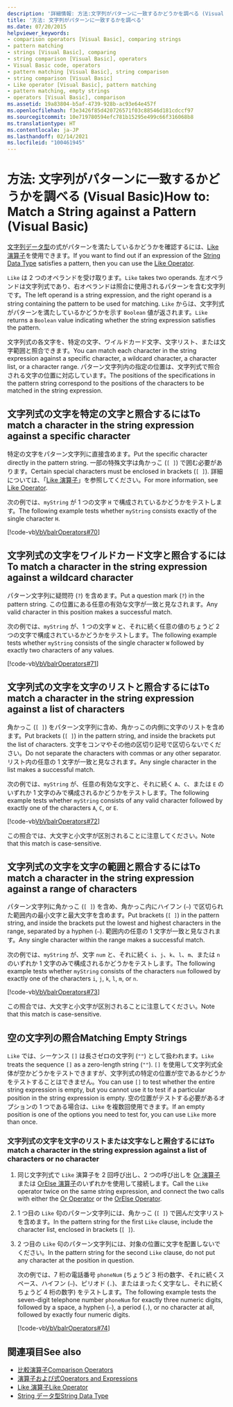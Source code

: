 ```yaml
---
description: '詳細情報: 方法:文字列がパターンに一致するかどうかを調べる (Visual Basic)'
title: '方法: 文字列がパターンに一致するかを調べる'
ms.date: 07/20/2015
helpviewer_keywords:
- comparison operators [Visual Basic], comparing strings
- pattern matching
- strings [Visual Basic], comparing
- string comparison [Visual Basic], operators
- Visual Basic code, operators
- pattern matching [Visual Basic], string comparison
- string comparison [Visual Basic]
- Like operator [Visual Basic], pattern matching
- pattern matching, empty strings
- operators [Visual Basic], comparison
ms.assetid: 19a83804-b5af-4739-928b-ac93e64e457f
ms.openlocfilehash: f3e3426f85d420726571f03c88546d181cdccf97
ms.sourcegitcommit: 10e719780594efc781b15295e499c66f316068b8
ms.translationtype: HT
ms.contentlocale: ja-JP
ms.lasthandoff: 02/14/2021
ms.locfileid: "100461945"
---
```

# <a name="how-to-match-a-string-against-a-pattern-visual-basic"></a><span data-ttu-id="c0630-103">方法: 文字列がパターンに一致するかどうかを調べる (Visual Basic)</span><span class="sxs-lookup"><span data-stu-id="c0630-103">How to: Match a String against a Pattern (Visual Basic)</span></span>

<span data-ttu-id="c0630-104">[文字列データ型](../../../language-reference/data-types/string-data-type.md)の式がパターンを満たしているかどうかを確認するには、[Like 演算子](../../../language-reference/operators/like-operator.md)を使用できます。</span><span class="sxs-lookup"><span data-stu-id="c0630-104">If you want to find out if an expression of the [String Data Type](../../../language-reference/data-types/string-data-type.md) satisfies a pattern, then you can use the [Like Operator](../../../language-reference/operators/like-operator.md).</span></span>

<span data-ttu-id="c0630-105">`Like` は 2 つのオペランドを受け取ります。</span><span class="sxs-lookup"><span data-stu-id="c0630-105">`Like` takes two operands.</span></span> <span data-ttu-id="c0630-106">左オペランドは文字列式であり、右オペランドは照合に使用されるパターンを含む文字列です。</span><span class="sxs-lookup"><span data-stu-id="c0630-106">The left operand is a string expression, and the right operand is a string containing the pattern to be used for matching.</span></span> <span data-ttu-id="c0630-107">`Like` からは、文字列式がパターンを満たしているかどうかを示す `Boolean` 値が返されます。</span><span class="sxs-lookup"><span data-stu-id="c0630-107">`Like` returns a `Boolean` value indicating whether the string expression satisfies the pattern.</span></span>

<span data-ttu-id="c0630-108">文字列式の各文字を、特定の文字、ワイルドカード文字、文字リスト、または文字範囲と照合できます。</span><span class="sxs-lookup"><span data-stu-id="c0630-108">You can match each character in the string expression against a specific character, a wildcard character, a character list, or a character range.</span></span> <span data-ttu-id="c0630-109">パターン文字列内の指定の位置は、文字列式で照合される文字の位置に対応しています。</span><span class="sxs-lookup"><span data-stu-id="c0630-109">The positions of the specifications in the pattern string correspond to the positions of the characters to be matched in the string expression.</span></span>

## <a name="to-match-a-character-in-the-string-expression-against-a-specific-character"></a><span data-ttu-id="c0630-110">文字列式の文字を特定の文字と照合するには</span><span class="sxs-lookup"><span data-stu-id="c0630-110">To match a character in the string expression against a specific character</span></span>

<span data-ttu-id="c0630-111">特定の文字をパターン文字列に直接含めます。</span><span class="sxs-lookup"><span data-stu-id="c0630-111">Put the specific character directly in the pattern string.</span></span> <span data-ttu-id="c0630-112">一部の特殊文字は角かっこ (`[ ]`) で囲む必要があります。</span><span class="sxs-lookup"><span data-stu-id="c0630-112">Certain special characters must be enclosed in brackets (`[ ]`).</span></span> <span data-ttu-id="c0630-113">詳細については、「[Like 演算子](../../../language-reference/operators/like-operator.md)」を参照してください。</span><span class="sxs-lookup"><span data-stu-id="c0630-113">For more information, see [Like Operator](../../../language-reference/operators/like-operator.md).</span></span>

<span data-ttu-id="c0630-114">次の例では、`myString` が 1 つの文字 `H` で構成されているかどうかをテストします。</span><span class="sxs-lookup"><span data-stu-id="c0630-114">The following example tests whether `myString` consists exactly of the single character `H`.</span></span>

[!code-vb[VbVbalrOperators#70](~/samples/snippets/visualbasic/VS_Snippets_VBCSharp/VbVbalrOperators/VB/Class1.vb#70)]

## <a name="to-match-a-character-in-the-string-expression-against-a-wildcard-character"></a><span data-ttu-id="c0630-115">文字列式の文字をワイルドカード文字と照合するには</span><span class="sxs-lookup"><span data-stu-id="c0630-115">To match a character in the string expression against a wildcard character</span></span>

<span data-ttu-id="c0630-116">パターン文字列に疑問符 (`?`) を含めます。</span><span class="sxs-lookup"><span data-stu-id="c0630-116">Put a question mark (`?`) in the pattern string.</span></span> <span data-ttu-id="c0630-117">この位置にある任意の有効な文字が一致と見なされます。</span><span class="sxs-lookup"><span data-stu-id="c0630-117">Any valid character in this position makes a successful match.</span></span>

<span data-ttu-id="c0630-118">次の例では、`myString` が、1 つの文字 `W` と、それに続く任意の値のちょうど 2 つの文字で構成されているかどうかをテストします。</span><span class="sxs-lookup"><span data-stu-id="c0630-118">The following example tests whether `myString` consists of the single character `W` followed by exactly two characters of any values.</span></span>

[!code-vb[VbVbalrOperators#71](~/samples/snippets/visualbasic/VS_Snippets_VBCSharp/VbVbalrOperators/VB/Class1.vb#71)]

## <a name="to-match-a-character-in-the-string-expression-against-a-list-of-characters"></a><span data-ttu-id="c0630-119">文字列式の文字を文字のリストと照合するには</span><span class="sxs-lookup"><span data-stu-id="c0630-119">To match a character in the string expression against a list of characters</span></span>

<span data-ttu-id="c0630-120">角かっこ (`[ ]`) をパターン文字列に含め、角かっこの内側に文字のリストを含めます。</span><span class="sxs-lookup"><span data-stu-id="c0630-120">Put brackets (`[ ]`) in the pattern string, and inside the brackets put the list of characters.</span></span> <span data-ttu-id="c0630-121">文字をコンマやその他の区切り記号で区切らないでください。</span><span class="sxs-lookup"><span data-stu-id="c0630-121">Do not separate the characters with commas or any other separator.</span></span> <span data-ttu-id="c0630-122">リスト内の任意の 1 文字が一致と見なされます。</span><span class="sxs-lookup"><span data-stu-id="c0630-122">Any single character in the list makes a successful match.</span></span>

<span data-ttu-id="c0630-123">次の例では、`myString` が、任意の有効な文字と、それに続く `A`、`C`、または `E` のいずれか 1 文字のみで構成されるかどうかをテストします。</span><span class="sxs-lookup"><span data-stu-id="c0630-123">The following example tests whether `myString` consists of any valid character followed by exactly one of the characters `A`, `C`, or `E`.</span></span>

[!code-vb[VbVbalrOperators#72](~/samples/snippets/visualbasic/VS_Snippets_VBCSharp/VbVbalrOperators/VB/Class1.vb#72)]

<span data-ttu-id="c0630-124">この照合では、大文字と小文字が区別されることに注意してください。</span><span class="sxs-lookup"><span data-stu-id="c0630-124">Note that this match is case-sensitive.</span></span>

## <a name="to-match-a-character-in-the-string-expression-against-a-range-of-characters"></a><span data-ttu-id="c0630-125">文字列式の文字を文字の範囲と照合するには</span><span class="sxs-lookup"><span data-stu-id="c0630-125">To match a character in the string expression against a range of characters</span></span>

<span data-ttu-id="c0630-126">パターン文字列に角かっこ (`[ ]`) を含め、角かっこ内にハイフン (`–`) で区切られた範囲内の最小文字と最大文字を含めます。</span><span class="sxs-lookup"><span data-stu-id="c0630-126">Put brackets (`[ ]`) in the pattern string, and inside the brackets put the lowest and highest characters in the range, separated by a hyphen (`–`).</span></span> <span data-ttu-id="c0630-127">範囲内の任意の 1 文字が一致と見なされます。</span><span class="sxs-lookup"><span data-stu-id="c0630-127">Any single character within the range makes a successful match.</span></span>

<span data-ttu-id="c0630-128">次の例では、`myString` が、文字 `num` と、それに続く `i`、`j`、`k`、`l`、`m`、または `n` のいずれか 1 文字のみで構成されるかどうかをテストします。</span><span class="sxs-lookup"><span data-stu-id="c0630-128">The following example tests whether `myString` consists of the characters `num` followed by exactly one of the characters `i`, `j`, `k`, `l`, `m`, or `n`.</span></span>

[!code-vb[VbVbalrOperators#73](~/samples/snippets/visualbasic/VS_Snippets_VBCSharp/VbVbalrOperators/VB/Class1.vb#73)]

<span data-ttu-id="c0630-129">この照合では、大文字と小文字が区別されることに注意してください。</span><span class="sxs-lookup"><span data-stu-id="c0630-129">Note that this match is case-sensitive.</span></span>

## <a name="matching-empty-strings"></a><span data-ttu-id="c0630-130">空の文字列の照合</span><span class="sxs-lookup"><span data-stu-id="c0630-130">Matching Empty Strings</span></span>

<span data-ttu-id="c0630-131">`Like` では、シーケンス `[]` は長さゼロの文字列 (`""`) として扱われます。</span><span class="sxs-lookup"><span data-stu-id="c0630-131">`Like` treats the sequence `[]` as a zero-length string (`""`).</span></span> <span data-ttu-id="c0630-132">`[]` を使用して文字列式全体が空かどうかをテストできますが、文字列式の特定の位置が空であるかどうかをテストすることはできません。</span><span class="sxs-lookup"><span data-stu-id="c0630-132">You can use `[]` to test whether the entire string expression is empty, but you cannot use it to test if a particular position in the string expression is empty.</span></span> <span data-ttu-id="c0630-133">空の位置がテストする必要があるオプションの 1 つである場合は、`Like` を複数回使用できます。</span><span class="sxs-lookup"><span data-stu-id="c0630-133">If an empty position is one of the options you need to test for, you can use `Like` more than once.</span></span>

### <a name="to-match-a-character-in-the-string-expression-against-a-list-of-characters-or-no-character"></a><span data-ttu-id="c0630-134">文字列式の文字を文字のリストまたは文字なしと照合するには</span><span class="sxs-lookup"><span data-stu-id="c0630-134">To match a character in the string expression against a list of characters or no character</span></span>

1. <span data-ttu-id="c0630-135">同じ文字列式で `Like` 演算子を 2 回呼び出し、2 つの呼び出しを [Or 演算子](../../../language-reference/operators/or-operator.md)または [OrElse 演算子](../../../language-reference/operators/orelse-operator.md)のいずれかを使用して接続します。</span><span class="sxs-lookup"><span data-stu-id="c0630-135">Call the `Like` operator twice on the same string expression, and connect the two calls with either the [Or Operator](../../../language-reference/operators/or-operator.md) or the [OrElse Operator](../../../language-reference/operators/orelse-operator.md).</span></span>

2. <span data-ttu-id="c0630-136">1 つ目の `Like` 句のパターン文字列には、角かっこ (`[ ]`) で囲んだ文字リストを含めます。</span><span class="sxs-lookup"><span data-stu-id="c0630-136">In the pattern string for the first `Like` clause, include the character list, enclosed in brackets (`[ ]`).</span></span>

3. <span data-ttu-id="c0630-137">2 つ目の `Like` 句のパターン文字列には、対象の位置に文字を配置しないでください。</span><span class="sxs-lookup"><span data-stu-id="c0630-137">In the pattern string for the second `Like` clause, do not put any character at the position in question.</span></span>

    <span data-ttu-id="c0630-138">次の例では、7 桁の電話番号 `phoneNum` (ちょうど 3 桁の数字、それに続くスペース、ハイフン (`–`)、ピリオド (`.`)、またはまったく文字なし、それに続くちょうど 4 桁の数字) をテストします。</span><span class="sxs-lookup"><span data-stu-id="c0630-138">The following example tests the seven-digit telephone number `phoneNum` for exactly three numeric digits, followed by a space, a hyphen (`–`), a period (`.`), or no character at all, followed by exactly four numeric digits.</span></span>

    [!code-vb[VbVbalrOperators#74](~/samples/snippets/visualbasic/VS_Snippets_VBCSharp/VbVbalrOperators/VB/Class1.vb#74)]

## <a name="see-also"></a><span data-ttu-id="c0630-139">関連項目</span><span class="sxs-lookup"><span data-stu-id="c0630-139">See also</span></span>

- [<span data-ttu-id="c0630-140">比較演算子</span><span class="sxs-lookup"><span data-stu-id="c0630-140">Comparison Operators</span></span>](../../../language-reference/operators/comparison-operators.md)
- [<span data-ttu-id="c0630-141">演算子および式</span><span class="sxs-lookup"><span data-stu-id="c0630-141">Operators and Expressions</span></span>](index.md)
- [<span data-ttu-id="c0630-142">Like 演算子</span><span class="sxs-lookup"><span data-stu-id="c0630-142">Like Operator</span></span>](../../../language-reference/operators/like-operator.md)
- [<span data-ttu-id="c0630-143">String データ型</span><span class="sxs-lookup"><span data-stu-id="c0630-143">String Data Type</span></span>](../../../language-reference/data-types/string-data-type.md)
